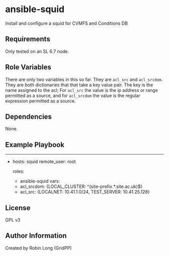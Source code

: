 # ansible-squid
Install and configure a squid for CVMFS and Conditions DB

Requirements
------------

Only tested on an SL 6.7 node.


Role Variables
------------

There are only two variables in this so far.  They are `acl_src` and `acl_srcdom`.  They are both dictionaries that that take a key value pair.  The key is the name assigned to the acl; For `acl_src` the value is the ip address or range permitted as a source, and for `acl_srcdom` the value is the regular expression permitted as a source.

Dependencies
------------

None.


Example Playbook
----------------
---
- hosts: squid
  remote_user: root

  roles:
    - ansible-squid
  vars:
    - acl_srcdom: {LOCAL_CLUSTER: ^(site-prefix.*\.site\.ac\.uk)$}
    - acl_src: {LOCALNET: 10.41.1.0/24, TEST_SERVER: 10.41.25.128}


License
-------

GPL v3

Author Information
------------------

Created by Robin Long (GridPP)